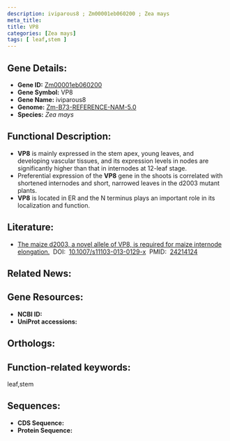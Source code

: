 ```yaml
---
description: iviparous8 ; Zm00001eb060200 ; Zea mays
meta_title:
title: VP8
categories: [Zea mays]
tags: [ leaf,stem ]
---
```


## Gene Details:
- **Gene ID:**	[Zm00001eb060200]()
- **Gene Symbol:** VP8
- **Gene Name:** iviparous8
- **Genome:** [Zm-B73-REFERENCE-NAM-5.0]()
- **Species:** *Zea mays*

## Functional Description:
   - **VP8** is mainly expressed in the stem apex, young leaves, and developing vascular tissues, and its expression levels in nodes are significantly higher than that in internodes at 12-leaf stage.
   - Preferential expression of the **VP8** gene in the shoots is correlated with shortened internodes and short, narrowed leaves in the d2003 mutant plants.
   - **VP8** is located in ER and the N terminus plays an important role in its localization and function.

## Literature:
   - [The maize d2003, a novel allele of VP8, is required for maize internode elongation.]( https://link.springer.com/article/10.1007/s11103-013-0129-x)&nbsp;&nbsp;DOI:&nbsp;&nbsp;[10.1007/s11103-013-0129-x](https://link.springer.com/article/10.1007/s11103-013-0129-x)&nbsp;&nbsp;PMID:&nbsp;&nbsp;[24214124](https://pubmed.ncbi.nlm.nih.gov/24214124/)

## Related News:

## Gene Resources:
- **NCBI ID:** [](https://www.ncbi.nlm.nih.gov/gene/?term=)
- **UniProt accessions:** [](https://www.uniprot.org/uniprotkb//entry)

## Orthologs:

## Function-related keywords:
leaf,stem

## Sequences:
- **CDS Sequence:**
- **Protein Sequence:**
